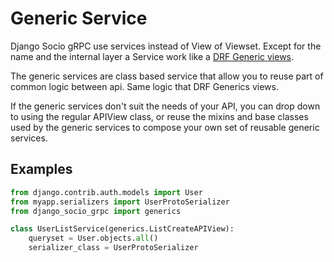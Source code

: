 # Generic Service

Django Socio gRPC use services instead of View of Viewset. Except for the name and the internal layer a Service work like a [DRF Generic views](https://www.django-rest-framework.org/api-guide/generic-views/#api-reference).

The generic services are class based service that allow you to reuse part of common logic between api. Same logic that DRF Generics views.

If the generic services don't suit the needs of your API, you can drop down to using the regular APIView class, or reuse the mixins and base classes used by the generic services to compose your own set of reusable generic services.

## Examples

```python
from django.contrib.auth.models import User
from myapp.serializers import UserProtoSerializer
from django_socio_grpc import generics

class UserListService(generics.ListCreateAPIView):
    queryset = User.objects.all()
    serializer_class = UserProtoSerializer
```

